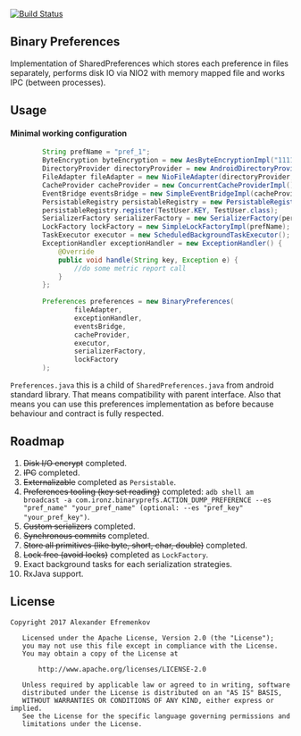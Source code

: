 [![Build Status](https://travis-ci.org/iamironz/binaryprefs.svg?branch=master)](https://travis-ci.org/iamironz/binaryprefs)

## Binary Preferences

Implementation of SharedPreferences which stores each preference in files separately, performs disk IO via NIO2 with memory mapped file and works IPC (between processes).

## Usage

#### Minimal working configuration

```java
        String prefName = "pref_1";
        ByteEncryption byteEncryption = new AesByteEncryptionImpl("1111111111111111".getBytes(), "0000000000000000".getBytes());
        DirectoryProvider directoryProvider = new AndroidDirectoryProviderImpl(context, prefName);
        FileAdapter fileAdapter = new NioFileAdapter(directoryProvider, byteEncryption);
        CacheProvider cacheProvider = new ConcurrentCacheProviderImpl();
        EventBridge eventsBridge = new SimpleEventBridgeImpl(cacheProvider);
        PersistableRegistry persistableRegistry = new PersistableRegistry();
        persistableRegistry.register(TestUser.KEY, TestUser.class);
        SerializerFactory serializerFactory = new SerializerFactory(persistableRegistry);
        LockFactory lockFactory = new SimpleLockFactoryImpl(prefName);
        TaskExecutor executor = new ScheduledBackgroundTaskExecutor();
        ExceptionHandler exceptionHandler = new ExceptionHandler() {
            @Override
            public void handle(String key, Exception e) {
                //do some metric report call
            }
        };
        
        Preferences preferences = new BinaryPreferences(
                fileAdapter,
                exceptionHandler,
                eventsBridge,
                cacheProvider,
                executor,
                serializerFactory,
                lockFactory
        );
```

`Preferences.java` this is a child of `SharedPreferences.java` from android standard library.
That means compatibility with parent interface. Also that means you can use this 
preferences implementation as before because behaviour and contract is fully respected.

## Roadmap

1. ~~Disk I/O encrypt~~ completed.
2. ~~IPC~~ completed.
3. ~~Externalizable~~ completed as `Persistable`.
4. ~~Preferences tooling (key set reading)~~ completed:
`adb shell am broadcast -a com.ironz.binaryprefs.ACTION_DUMP_PREFERENCE --es "pref_name" "your_pref_name" (optional: --es "pref_key" "your_pref_key")`.
5. ~~Custom serializers~~ completed.
6. ~~Synchronous commits~~ completed.
7. ~~Store all primitives (like byte, short, char, double)~~ completed.
8. ~~Lock free (avoid locks)~~ completed as `LockFactory`.
9. Exact background tasks for each serialization strategies.
10. RxJava support. 

## License
```
Copyright 2017 Alexander Efremenkov

   Licensed under the Apache License, Version 2.0 (the "License");
   you may not use this file except in compliance with the License.
   You may obtain a copy of the License at

       http://www.apache.org/licenses/LICENSE-2.0

   Unless required by applicable law or agreed to in writing, software
   distributed under the License is distributed on an "AS IS" BASIS,
   WITHOUT WARRANTIES OR CONDITIONS OF ANY KIND, either express or implied.
   See the License for the specific language governing permissions and
   limitations under the License.
```
